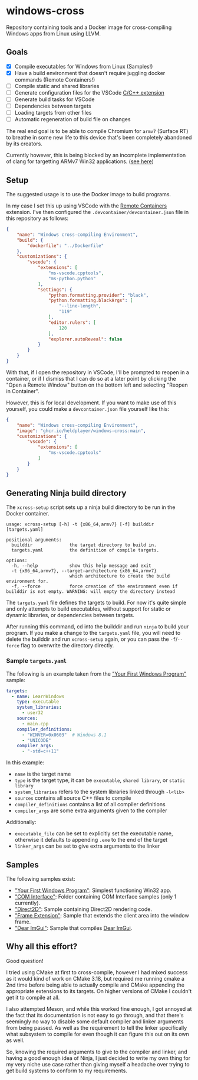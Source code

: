 # windows-cross

Repository containing tools and a Docker image for cross-compiling Windows apps from Linux using LLVM.

## Goals

- [x] Compile executables for Windows from Linux (Samples!)
- [x] Have a build environment that doesn't require juggling docker commands (Remote Containers!)
- [ ] Compile static and shared libraries
- [ ] Generate configuration files for the VSCode [C/C++ extension](https://marketplace.visualstudio.com/items?itemName=ms-vscode.cpptools)
- [ ] Generate build tasks for VSCode
- [ ] Dependencies between targets
- [ ] Loading targets from other files
- [ ] Automatic regeneration of build file on changes

The real end goal is to be able to compile Chromium for `armv7` (Surface RT) to breathe in some new life to this device that's been completely abandoned by its creators.

Currently however, this is being blocked by an incomplete implementation of clang for targetting ARMv7 Win32 applications. ([see here](https://github.com/llvm/llvm-project/issues/37689))

## Setup

The suggested usage is to use the Docker image to build programs.

In my case I set this up using VSCode with the [Remote Containers](https://marketplace.visualstudio.com/items?itemName=ms-vscode-remote.remote-containers) extension.
I've then configured the `.devcontainer/devcontainer.json` file in this repository as follows:
```json
{
    "name": "Windows cross-compiling Environment",
    "build": {
        "dockerfile": "../Dockerfile"
    },
    "customizations": {
        "vscode": {
            "extensions": [
                "ms-vscode.cpptools",
                "ms-python.python"
            ],
            "settings": {
                "python.formatting.provider": "black",
                "python.formatting.blackArgs": [
                    "--line-length",
                    "119"
                ],
                "editor.rulers": [
                    120
                ],
                "explorer.autoReveal": false
            }
        }
    }
}
```

With that, if I open the repository in VSCode, I'll be prompted to reopen in a container, or if I dismiss that I can do so at a later point by clicking the "Open a Remote Window" button on the bottom left and selecting "Reopen in Container".

However, this is for local development. If you want to make use of this yourself, you could make a `devcontainer.json` file yourself like this:
```json
{
    "name": "Windows cross-compiling Environment",
    "image": "ghcr.io/heldplayer/windows-cross:main",
    "customizations": {
        "vscode": {
            "extensions": [
                "ms-vscode.cpptools"
            ]
        }
    }
}
```

## Generating Ninja build directory

The `xcross-setup` script sets up a ninja build directory to be run in the Docker container.

```
usage: xcross-setup [-h] -t {x86_64,armv7} [-f] builddir [targets.yaml]

positional arguments:
  builddir              the target directory to build in.
  targets.yaml          the definition of compile targets.

options:
  -h, --help            show this help message and exit
  -t {x86_64,armv7}, --target-architecture {x86_64,armv7}
                        which architecture to create the build environment for.
  -f, --force           force creation of the environment even if builddir is not empty. WARNING: will empty the directory instead
```

The `targets.yaml` file defines the targets to build.
For now it's quite simple and only attempts to build executables, without support for static or dynamic libraries, or dependencies between targets.

After running this command, cd into the builddir and run `ninja` to build your program.
If you make a change to the `targets.yaml` file, you will need to delete the builddir and run `xcross-setup` again, or you can pass the `-f`/`--force` flag to overwrite the directory directly.

### Sample `targets.yaml`

The following is an example taken from the ["Your First Windows Program"](samples/first-windows-program) sample:
```yaml
targets:
  - name: LearnWindows
    type: executable
    system_libraries:
      - user32
    sources:
      - main.cpp
    compiler_definitions:
      - "WINVER=0x0603"  # Windows 8.1
      - "UNICODE"
    compiler_args:
      - "-std=c++11"
```

In this example:
- `name` is the target name
- `type` is the target type, it can be `executable`, `shared library`, or `static library`
- `system_libraries` refers to the system libraries linked through `-l<lib>`
- `sources` contains all source C++ files to compile
- `compiler_definitions` contains a list of all compiler definitions
- `compiler_args` are some extra arguments given to the compiler

Additionally:
- `executable_file` can be set to explicitly set the executable name, otherwise it defaults to appending `.exe` to the end of the target
- `linker_args` can be set to give extra arguments to the linker

## Samples

The following samples exist:
- ["Your First Windows Program"](samples/first-windows-program): Simplest functioning Win32 app.
- ["COM Interface"](samples/com-interface): Folder containing COM Interface samples (only 1 currently).
- ["Direct2D"](samples/direct2d): Sample containing Direct2D rendering code.
- ["Frame Extension"](samples/frame-extend): Sample that extends the client area into the window frame.
- ["Dear ImGui"](samples/imgui): Sample that compiles [Dear ImGui](https://github.com/ocornut/imgui).

## Why all this effort?
Good question!

I tried using CMake at first to cross-compile, however I had mixed success as it would kind of work on CMake 3.18, but required me running cmake a 2nd time before being able to actually compile and CMake appending the appropriate extensions to its targets.
On higher versions of CMake I couldn't get it to compile at all.

I also attempted Meson, and while this worked fine enough, I got annoyed at the fact that its documentation is not easy to go through, and that there's seemingly no way to disable some default compiler and linker arguments from being passed. As well as the requirement to tell the linker specifically what subsystem to compile for even though it can figure this out on its own as well.

So, knowing the required arguments to give to the compiler and linker, and having a good enough idea of Ninja, I just decided to write my own thing for my very niche use case rather than giving myself a headache over trying to get build systems to conform to my requirements.
